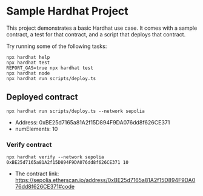 # Sample Hardhat Project

This project demonstrates a basic Hardhat use case. It comes with a sample contract, a test for that contract, and a script that deploys that contract.

Try running some of the following tasks:

```shell
npx hardhat help
npx hardhat test
REPORT_GAS=true npx hardhat test
npx hardhat node
npx hardhat run scripts/deploy.ts
```


## Deployed contract
```shell
npx hardhat run scripts/deploy.ts --network sepolia
```
- Address: 0xBE25d7165a81A2f15D894F9DA076dd8f626CE371
- numElements: 10

### Verify contract 
```shell
npx hardhat verify --network sepolia 0xBE25d7165a81A2f15D894F9DA076dd8f626CE371 10
```
- The contract link: https://sepolia.etherscan.io/address/0xBE25d7165a81A2f15D894F9DA076dd8f626CE371#code